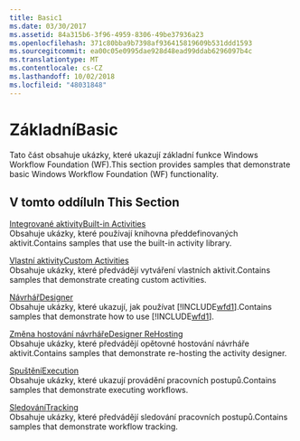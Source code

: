```yaml
---
title: Basic1
ms.date: 03/30/2017
ms.assetid: 84a315b6-3f96-4959-8306-49be37936a23
ms.openlocfilehash: 371c80bba9b7398af936415819609b531ddd1593
ms.sourcegitcommit: ea00c05e0995dae928d48ead99ddab6296097b4c
ms.translationtype: MT
ms.contentlocale: cs-CZ
ms.lasthandoff: 10/02/2018
ms.locfileid: "48031848"
---
```

# <a name="basic"></a><span data-ttu-id="816ea-102">Základní</span><span class="sxs-lookup"><span data-stu-id="816ea-102">Basic</span></span>
<span data-ttu-id="816ea-103">Tato část obsahuje ukázky, které ukazují základní funkce Windows Workflow Foundation (WF).</span><span class="sxs-lookup"><span data-stu-id="816ea-103">This section provides samples that demonstrate basic Windows Workflow Foundation (WF) functionality.</span></span>  
  
## <a name="in-this-section"></a><span data-ttu-id="816ea-104">V tomto oddílu</span><span class="sxs-lookup"><span data-stu-id="816ea-104">In This Section</span></span>  
 [<span data-ttu-id="816ea-105">Integrované aktivity</span><span class="sxs-lookup"><span data-stu-id="816ea-105">Built-in Activities</span></span>](../../../../docs/framework/windows-workflow-foundation/samples/built-in-activities.md)  
 <span data-ttu-id="816ea-106">Obsahuje ukázky, které používají knihovna předdefinovaných aktivit.</span><span class="sxs-lookup"><span data-stu-id="816ea-106">Contains samples that use the built-in activity library.</span></span>  
  
 [<span data-ttu-id="816ea-107">Vlastní aktivity</span><span class="sxs-lookup"><span data-stu-id="816ea-107">Custom Activities</span></span>](../../../../docs/framework/windows-workflow-foundation/samples/custom-activities.md)  
 <span data-ttu-id="816ea-108">Obsahuje ukázky, které předvádějí vytváření vlastních aktivit.</span><span class="sxs-lookup"><span data-stu-id="816ea-108">Contains samples that demonstrate creating custom activities.</span></span>  
  
 [<span data-ttu-id="816ea-109">Návrhář</span><span class="sxs-lookup"><span data-stu-id="816ea-109">Designer</span></span>](../../../../docs/framework/windows-workflow-foundation/samples/designer.md)  
 <span data-ttu-id="816ea-110">Obsahuje ukázky, které ukazují, jak používat [!INCLUDE[wfd1](../../../../includes/wfd1-md.md)].</span><span class="sxs-lookup"><span data-stu-id="816ea-110">Contains samples that demonstrate how to use [!INCLUDE[wfd1](../../../../includes/wfd1-md.md)].</span></span>  
  
 [<span data-ttu-id="816ea-111">Změna hostování návrháře</span><span class="sxs-lookup"><span data-stu-id="816ea-111">Designer ReHosting</span></span>](../../../../docs/framework/windows-workflow-foundation/samples/designer-rehosting.md)  
 <span data-ttu-id="816ea-112">Obsahuje ukázky, které předvádějí opětovné hostování návrháře aktivit.</span><span class="sxs-lookup"><span data-stu-id="816ea-112">Contains samples that demonstrate re-hosting the activity designer.</span></span>  
  
 [<span data-ttu-id="816ea-113">Spuštění</span><span class="sxs-lookup"><span data-stu-id="816ea-113">Execution</span></span>](../../../../docs/framework/windows-workflow-foundation/samples/execution.md)  
 <span data-ttu-id="816ea-114">Obsahuje ukázky, které ukazují provádění pracovních postupů.</span><span class="sxs-lookup"><span data-stu-id="816ea-114">Contains samples that demonstrate executing workflows.</span></span>
  
 [<span data-ttu-id="816ea-115">Sledování</span><span class="sxs-lookup"><span data-stu-id="816ea-115">Tracking</span></span>](../../../../docs/framework/windows-workflow-foundation/samples/tracking.md)  
 <span data-ttu-id="816ea-116">Obsahuje ukázky, které předvádějí sledování pracovních postupů.</span><span class="sxs-lookup"><span data-stu-id="816ea-116">Contains samples that demonstrate workflow tracking.</span></span>